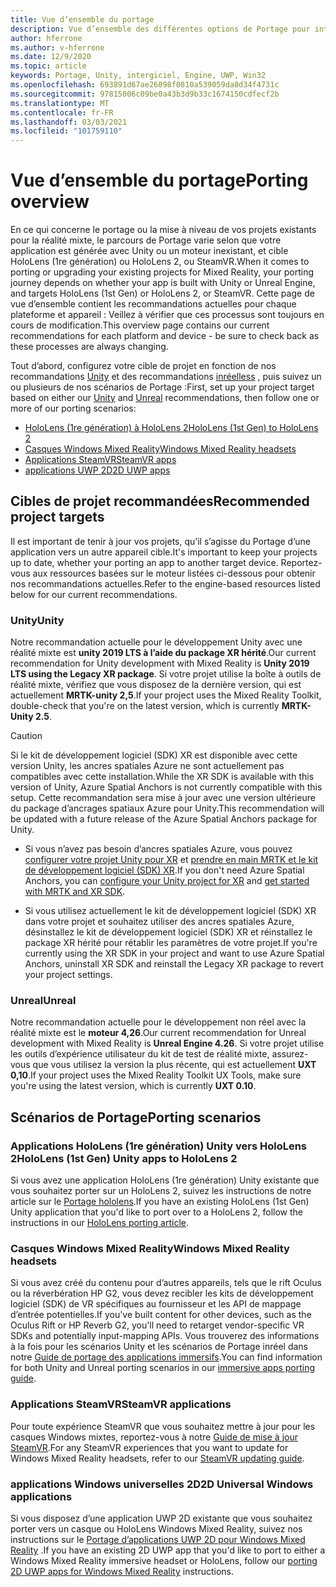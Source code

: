 ```yaml
---
title: Vue d’ensemble du portage
description: Vue d’ensemble des différentes options de Portage pour intégrer vos applications existantes à la réalité mixte pour HoloLens et VR.
author: hferrone
ms.author: v-hferrone
ms.date: 12/9/2020
ms.topic: article
keywords: Portage, Unity, intergiciel, Engine, UWP, Win32
ms.openlocfilehash: 693891d67ae26098f0810a539059da8d34f4731c
ms.sourcegitcommit: 97815006c09be0a43b3d9b33c1674150cdfecf2b
ms.translationtype: MT
ms.contentlocale: fr-FR
ms.lasthandoff: 03/03/2021
ms.locfileid: "101759110"
---
```

# <a name="porting-overview"></a><span data-ttu-id="f1041-104">Vue d’ensemble du portage</span><span class="sxs-lookup"><span data-stu-id="f1041-104">Porting overview</span></span>

<span data-ttu-id="f1041-105">En ce qui concerne le portage ou la mise à niveau de vos projets existants pour la réalité mixte, le parcours de Portage varie selon que votre application est générée avec Unity ou un moteur inexistant, et cible HoloLens (1re génération) ou HoloLens 2, ou SteamVR.</span><span class="sxs-lookup"><span data-stu-id="f1041-105">When it comes to porting or upgrading your existing projects for Mixed Reality, your porting journey depends on whether your app is built with Unity or Unreal Engine, and targets HoloLens (1st Gen) or HoloLens 2, or SteamVR.</span></span> <span data-ttu-id="f1041-106">Cette page de vue d’ensemble contient les recommandations actuelles pour chaque plateforme et appareil : Veillez à vérifier que ces processus sont toujours en cours de modification.</span><span class="sxs-lookup"><span data-stu-id="f1041-106">This overview page contains our current recommendations for each platform and device - be sure to check back as these processes are always changing.</span></span>

<span data-ttu-id="f1041-107">Tout d’abord, configurez votre cible de projet en fonction de nos recommandations [Unity](#unity) et des recommandations [inréelless](#unreal) , puis suivez un ou plusieurs de nos scénarios de Portage :</span><span class="sxs-lookup"><span data-stu-id="f1041-107">First, set up your project target based on either our [Unity](#unity) and [Unreal](#unreal) recommendations, then follow one or more of our porting scenarios:</span></span>

- [<span data-ttu-id="f1041-108">HoloLens (1re génération) à HoloLens 2</span><span class="sxs-lookup"><span data-stu-id="f1041-108">HoloLens (1st Gen) to HoloLens 2</span></span>](#hololens-1st-gen-unity-apps-to-hololens-2)
- [<span data-ttu-id="f1041-109">Casques Windows Mixed Reality</span><span class="sxs-lookup"><span data-stu-id="f1041-109">Windows Mixed Reality headsets</span></span>](#windows-mixed-reality-headsets)
- [<span data-ttu-id="f1041-110">Applications SteamVR</span><span class="sxs-lookup"><span data-stu-id="f1041-110">SteamVR apps</span></span>](#steamvr-applications)
- [<span data-ttu-id="f1041-111">applications UWP 2D</span><span class="sxs-lookup"><span data-stu-id="f1041-111">2D UWP apps</span></span>](#2d-universal-windows-applications)

## <a name="recommended-project-targets"></a><span data-ttu-id="f1041-112">Cibles de projet recommandées</span><span class="sxs-lookup"><span data-stu-id="f1041-112">Recommended project targets</span></span>

<span data-ttu-id="f1041-113">Il est important de tenir à jour vos projets, qu’il s’agisse du Portage d’une application vers un autre appareil cible.</span><span class="sxs-lookup"><span data-stu-id="f1041-113">It's important to keep your projects up to date, whether your porting an app to another target device.</span></span> <span data-ttu-id="f1041-114">Reportez-vous aux ressources basées sur le moteur listées ci-dessous pour obtenir nos recommandations actuelles.</span><span class="sxs-lookup"><span data-stu-id="f1041-114">Refer to the engine-based resources listed below for our current recommendations.</span></span>

### <a name="unity"></a><span data-ttu-id="f1041-115">Unity</span><span class="sxs-lookup"><span data-stu-id="f1041-115">Unity</span></span>

<span data-ttu-id="f1041-116">Notre recommandation actuelle pour le développement Unity avec une réalité mixte est **unity 2019 LTS à l’aide du package XR hérité**.</span><span class="sxs-lookup"><span data-stu-id="f1041-116">Our current recommendation for Unity development with Mixed Reality is **Unity 2019 LTS using the Legacy XR package**.</span></span> <span data-ttu-id="f1041-117">Si votre projet utilise la boîte à outils de réalité mixte, vérifiez que vous disposez de la dernière version, qui est actuellement **MRTK-unity 2,5**.</span><span class="sxs-lookup"><span data-stu-id="f1041-117">If your project uses the Mixed Reality Toolkit, double-check that you're on the latest version, which is currently **MRTK-Unity 2.5**.</span></span>

> [!CAUTION]
> <span data-ttu-id="f1041-118">Si le kit de développement logiciel (SDK) XR est disponible avec cette version Unity, les ancres spatiales Azure ne sont actuellement pas compatibles avec cette installation.</span><span class="sxs-lookup"><span data-stu-id="f1041-118">While the XR SDK is available with this version of Unity, Azure Spatial Anchors is not currently compatible with this setup.</span></span> <span data-ttu-id="f1041-119">Cette recommandation sera mise à jour avec une version ultérieure du package d’ancrages spatiaux Azure pour Unity.</span><span class="sxs-lookup"><span data-stu-id="f1041-119">This recommendation will be updated with a future release of the Azure Spatial Anchors package for Unity.</span></span> 
> 
> * <span data-ttu-id="f1041-120">Si vous n’avez pas besoin d’ancres spatiales Azure, vous pouvez [configurer votre projet Unity pour XR](https://docs.unity3d.com/Manual/configuring-project-for-xr.html) et [prendre en main MRTK et le kit de développement logiciel (SDK) XR](https://docs.microsoft.com/windows/mixed-reality/mrtk-docs/configuration/getting-started-with-mrtk-and-xrsdk.md).</span><span class="sxs-lookup"><span data-stu-id="f1041-120">If you don't need Azure Spatial Anchors, you can [configure your Unity project for XR](https://docs.unity3d.com/Manual/configuring-project-for-xr.html) and [get started with MRTK and XR SDK](https://docs.microsoft.com/windows/mixed-reality/mrtk-docs/configuration/getting-started-with-mrtk-and-xrsdk.md).</span></span>
> 
> * <span data-ttu-id="f1041-121">Si vous utilisez actuellement le kit de développement logiciel (SDK) XR dans votre projet et souhaitez utiliser des ancres spatiales Azure, désinstallez le kit de développement logiciel (SDK) XR et réinstallez le package XR hérité pour rétablir les paramètres de votre projet.</span><span class="sxs-lookup"><span data-stu-id="f1041-121">If you're currently using the XR SDK in your project and want to use Azure Spatial Anchors, uninstall XR SDK and reinstall the Legacy XR package to revert your project settings.</span></span>


### <a name="unreal"></a><span data-ttu-id="f1041-122">Unreal</span><span class="sxs-lookup"><span data-stu-id="f1041-122">Unreal</span></span> 

<span data-ttu-id="f1041-123">Notre recommandation actuelle pour le développement non réel avec la réalité mixte est le **moteur 4,26**.</span><span class="sxs-lookup"><span data-stu-id="f1041-123">Our current recommendation for Unreal development with Mixed Reality is **Unreal Engine 4.26**.</span></span> <span data-ttu-id="f1041-124">Si votre projet utilise les outils d’expérience utilisateur du kit de test de réalité mixte, assurez-vous que vous utilisez la version la plus récente, qui est actuellement **UXT 0,10**.</span><span class="sxs-lookup"><span data-stu-id="f1041-124">If your project uses the Mixed Reality Toolkit UX Tools, make sure you're using the latest version, which is currently **UXT 0.10**.</span></span>

## <a name="porting-scenarios"></a><span data-ttu-id="f1041-125">Scénarios de Portage</span><span class="sxs-lookup"><span data-stu-id="f1041-125">Porting scenarios</span></span>

### <a name="hololens-1st-gen-unity-apps-to-hololens-2"></a><span data-ttu-id="f1041-126">Applications HoloLens (1re génération) Unity vers HoloLens 2</span><span class="sxs-lookup"><span data-stu-id="f1041-126">HoloLens (1st Gen) Unity apps to HoloLens 2</span></span>

<span data-ttu-id="f1041-127">Si vous avez une application HoloLens (1re génération) Unity existante que vous souhaitez porter sur un HoloLens 2, suivez les instructions de notre article sur le [Portage hololens](./porting-hl1-hl2.md).</span><span class="sxs-lookup"><span data-stu-id="f1041-127">If you have an existing HoloLens (1st Gen) Unity application that you'd like to port over to a HoloLens 2, follow the instructions in our [HoloLens porting article](./porting-hl1-hl2.md).</span></span>

### <a name="windows-mixed-reality-headsets"></a><span data-ttu-id="f1041-128">Casques Windows Mixed Reality</span><span class="sxs-lookup"><span data-stu-id="f1041-128">Windows Mixed Reality headsets</span></span>

<span data-ttu-id="f1041-129">Si vous avez créé du contenu pour d’autres appareils, tels que le rift Oculus ou la réverbération HP G2, vous devez recibler les kits de développement logiciel (SDK) de VR spécifiques au fournisseur et les API de mappage d’entrée potentielles.</span><span class="sxs-lookup"><span data-stu-id="f1041-129">If you've built content for other devices, such as the Oculus Rift or HP Reverb G2, you'll need to retarget vendor-specific VR SDKs and potentially input-mapping APIs.</span></span> <span data-ttu-id="f1041-130">Vous trouverez des informations à la fois pour les scénarios Unity et les scénarios de Portage inréel dans notre [Guide de portage des applications immersifs](porting-guides.md).</span><span class="sxs-lookup"><span data-stu-id="f1041-130">You can find information for both Unity and Unreal porting scenarios in our [immersive apps porting guide](porting-guides.md).</span></span>

### <a name="steamvr-applications"></a><span data-ttu-id="f1041-131">Applications SteamVR</span><span class="sxs-lookup"><span data-stu-id="f1041-131">SteamVR applications</span></span>

<span data-ttu-id="f1041-132">Pour toute expérience SteamVR que vous souhaitez mettre à jour pour les casques Windows mixtes, reportez-vous à notre [Guide de mise à jour SteamVR](updating-your-steamvr-application-for-windows-mixed-reality.md).</span><span class="sxs-lookup"><span data-stu-id="f1041-132">For any SteamVR experiences that you want to update for Windows Mixed Reality headsets, refer to our [SteamVR updating guide](updating-your-steamvr-application-for-windows-mixed-reality.md).</span></span>

### <a name="2d-universal-windows-applications"></a><span data-ttu-id="f1041-133">applications Windows universelles 2D</span><span class="sxs-lookup"><span data-stu-id="f1041-133">2D Universal Windows applications</span></span>

<span data-ttu-id="f1041-134">Si vous disposez d’une application UWP 2D existante que vous souhaitez porter vers un casque ou HoloLens Windows Mixed Reality, suivez nos instructions sur le [Portage d’applications UWP 2D pour Windows Mixed Reality](building-2d-apps.md) .</span><span class="sxs-lookup"><span data-stu-id="f1041-134">If you have an existing 2D UWP app that you'd like to port to either a Windows Mixed Reality immersive headset or HoloLens, follow our [porting 2D UWP apps for Windows Mixed Reality](building-2d-apps.md) instructions.</span></span>